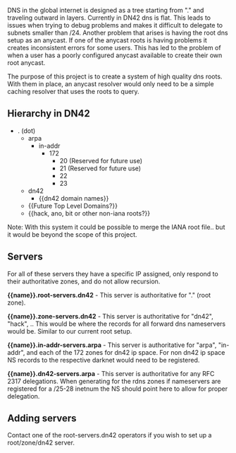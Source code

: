 DNS in the global internet is designed as a tree starting from "." and traveling outward in layers. Currently in DN42 dns is flat. This leads to issues when trying to debug problems and makes it difficult to delegate to subnets smaller than /24. Another problem that arises is having the root dns setup as an anycast. If one of the anycast roots is having problems it creates inconsistent errors for some users. This has led to the problem of when a user has a poorly configured anycast available to create their own root anycast. 

The purpose of this project is to create a system of high quality dns roots. With them in place, an anycast resolver would only need to be a simple caching resolver that uses the roots to query. 

## Hierarchy in DN42

 - . (dot)
   - arpa
     - in-addr
       - 172
           - 20 (Reserved for future use)
           - 21 (Reserved for future use)
           - 22
           - 23
   - dn42
     - {{dn42 domain names}}
   - {{Future Top Level Domains?}}
   - {{hack, ano, bit or other non-iana roots?}}

Note: With this system it could be possible to merge the IANA root file.. but it would be beyond the scope of this project. 

## Servers

For all of these servers they have a specific IP assigned, only respond to their authoritative zones, and do not allow recursion. 

**{{name}}.root-servers.dn42** - This server is authoritative for "." (root zone).

**{{name}}.zone-servers.dn42** - This server is authoritative for "dn42", "hack", .. This would be where the records for all forward dns nameservers would be. Similar to our current root setup.

**{{name}}.in-addr-servers.arpa** - This server is authoritative for "arpa", "in-addr", and each of the 172 zones for dn42 ip space. For non dn42 ip space NS records to the respective darknet would need to be registered. 

**{{name}}.dn42-servers.arpa** - This server is authoritative for any RFC 2317 delegations. When generating for the rdns zones if nameservers are registered for a /25-28 inetnum the NS should point here to allow for proper delegation.

## Adding servers

Contact one of the root-servers.dn42 operators if you wish to set up a root/zone/dn42 server. 
